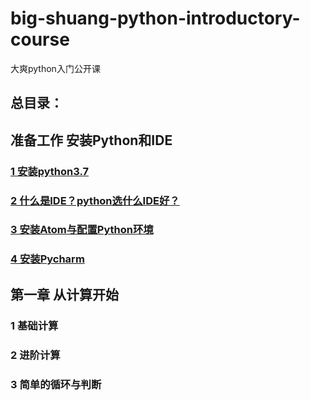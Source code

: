 # big-shuang-python-introductory-course
大爽python入门公开课

## 总目录：

## 准备工作 安装Python和IDE
### [1 安装python3.7](./contents/0/1.md)
### [2 什么是IDE？python选什么IDE好？](./contents/0/2.md)
### [3 安装Atom与配置Python环境](./contents/0/3.md)
### [4 安装Pycharm](./contents/0/4.md)

## 第一章 从计算开始
### 1 基础计算
### 2 进阶计算
### 3 简单的循环与判断
